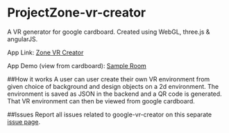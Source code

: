 # ProjectZone-vr-creator
A VR generator for google cardboard. Created using WebGL, three.js &amp; angularJS. 

App Link: <a href="http://www.zone.ankitgyawali.com/" target="_blank">Zone VR Creator</a>

App Demo (view from cardboard): <a href="http://zone.ankitgyawali.com/view.html?worldID=5714845156c3331e119d03a6/" target="_blank">Sample Room</a>

##How it works
A user can user create their own VR environment from given choice of background and design objects on a 2d environment. The environment is saved as JSON in the backend and a QR code is generated. That VR environment can then be viewed from google cardboard.

##Issues
Report all issues related to google-vr-creator on this separate <a href="https://github.com/ankitgyawali/google-vr-creator/issues" target="_blank">issue page</a>.
